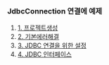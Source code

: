 ### JdbcConnection 연결에 예제 

1. [1. 프로젝트생성](https://github.com/llhbum/JdbcConnection/blob/main/JdbcConnection/src/main/webapp/Memo/1.%ED%94%84%EB%A1%9C%EC%A0%9D%ED%8A%B8%EC%83%9D%EC%84%B1)
2. [2. 기본에러해결](https://github.com/llhbum/JdbcConnection/blob/main/JdbcConnection/src/main/webapp/Memo/2.%EA%B8%B0%EB%B3%B8%EC%97%90%EB%9F%AC%ED%95%B4%EA%B2%B0)
3. [3. JDBC 연결을 위한 설정](https://github.com/llhbum/JdbcConnection/blob/main/JdbcConnection/src/main/webapp/Memo/3.%20JDBC%EC%97%B0%EA%B2%B0%EC%9D%84%20%EC%9C%84%ED%95%9C%20%EC%84%A4%EC%A0%95)
4. [4. JDBC 인터페이스](https://github.com/llhbum/JdbcConnection/blob/main/JdbcConnection/src/main/webapp/Memo/4.%20JDBC%20%EC%9D%B8%ED%84%B0%ED%8E%98%EC%9D%B4%EC%8A%A4)
